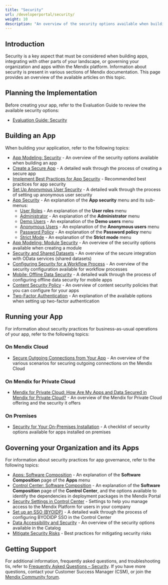 ```yaml
---
title: "Security"
url: /developerportal/security/
weight: 10
description: "An overview of the security options available when building, running, and governing your apps."
---
```


## Introduction

Security is a key aspect that must be considered when building apps, integrating with other parts of your landscape, or governing your organization and apps within the Mendix platform. Information about security is present in various sections of Mendix documentation. This page provides an overview of the available articles on this topic.

## Planning the Implementation

Before creating your app, refer to the Evaluation Guide to review the available security options:

* [Evaluation Guide: Security](https://www.mendix.com/evaluation-guide/enterprise-capabilities/security/)

## Building an App

When building your application, refer to the following topics:

* [App Modeling: Security](/refguide/security/) - An overview of the security options available when building an app
* [Create a Secure App](/howto/security/create-a-secure-app/) - A detailed walk through the process of creating a secure app
* [Implement Best Practices for App Security](/howto/security/best-practices-security/) - Recommended best practices for app security
* [Set Up Anonymous User Security](/howto/security/set-up-anonymous-user-security/) - A detailed walk through the process of setting up anonymous user security
* [App Security](/refguide/app-security/) - An explanation of the **App security** menu and its sub-menus:
    * [User Roles](/refguide/user-roles/) - An explanation of the **User roles** menu
    * [Administrator](/refguide/administrator/) - An explanation of the **Administrator** menu  
    * [Demo Users](/refguide/demo-users/) - An explanation of the **Demo users** menu
    * [Anonymous Users](/refguide/anonymous-users/) - An explanation of the **Anonymous users** menu   
    * [Password Policy](/refguide/password-policy/) - An explanation of the **Password policy** menu
    * [Strict Mode](/refguide/strict-mode/) - An explanation of the **Strict mode** menu 
* [App Modeling: Module Security](/refguide/module-security/) - An overview of the security options available when creating a module
* [Security and Shared Datasets](/refguide/security-shared-datasets/) - An overview of the secure integration with OData services (shared datasets)
* [Configuring Security for a Workflow Process](/refguide/workflow-security/) - An overview of the security configuration available for workflow processes
* [Mobile: Offline Data Security](/refguide/mobile/building-efficient-mobile-apps/offlinefirst-data/local-data-security/) - A detailed walk through the process of configuring offline data security for mobile apps
* [Content Security Policy](/howto/security/csp/) -  An overview of content security policies that you can configure for your apps
* [Two-Factor Authentication](/developerportal/deploy/two-factor-authentication/) - An explanation of the available options when setting up two-factor authentication

## Running your App

For information about security practices for business-as-usual operations of your app, refer to the following topics:

### On Mendix Cloud

* [Secure Outgoing Connections from Your App](/developerportal/deploy/securing-outgoing-connections-from-your-application/ ) - An overview of the various scenarios for securing outgoing connections on the Mendix Cloud

### On Mendix for Private Cloud

* [Mendix for Private Cloud: How Are My Apps and Data Secured in Mendix for Private Cloud?](https://www.mendix.com/evaluation-guide/deployment/private-cloud/mendix-private-cloud/) - An overview of the Mendix for Private Cloud offering and the security it offers 

### On Premises

* [Security for Your On-Premises Installation](/developerportal/deploy/security-checklist-for-your-on-premises-installation/) - A checklist of security options available for apps installed on premises

## Governing your Organization and its Apps

For information about security practices for app governance, refer to the following topics:

* [Apps: Software Composition](/developerportal/deploy/software-composition/) - An explanation of the **Software Composition** page of the **Apps** menu
* [Control Center: Software Composition](/control-center/software-composition/) - An explanation of the **Software Composition** page of the **Control Center**, and the options available to identify the dependencies in deployment packages in the Mendix Portal
* [Security Settings in Control Center](/control-center/security/) - Settings to help you manage access to the Mendix Platform for users in your company
* [Set up an SSO (BYOIDP)](/control-center/security/set-up-sso-byoidp/) -  A detailed walk through the process of configuring BYODIDP SSO in the Control Center
* [Data Accessibility and Security](/catalog/manage/security/) - An overview of the security options available in the Catalog
* [Mitigate Security Risks](https://www.mendix.com/evaluation-guide/governance/risk-control/mitigate-security-risk/) - Best practices for mitigating security risks

## Getting Support

For additional information, frequently asked questions, and troubleshooting tis, refer to [Frequently Asked Questions – Security](/support/security-findings-faq/). If you have more questions, contact your Customer Success Manager (CSM), or join the [Mendix Community forum](https://community.mendix.com/p/community).
